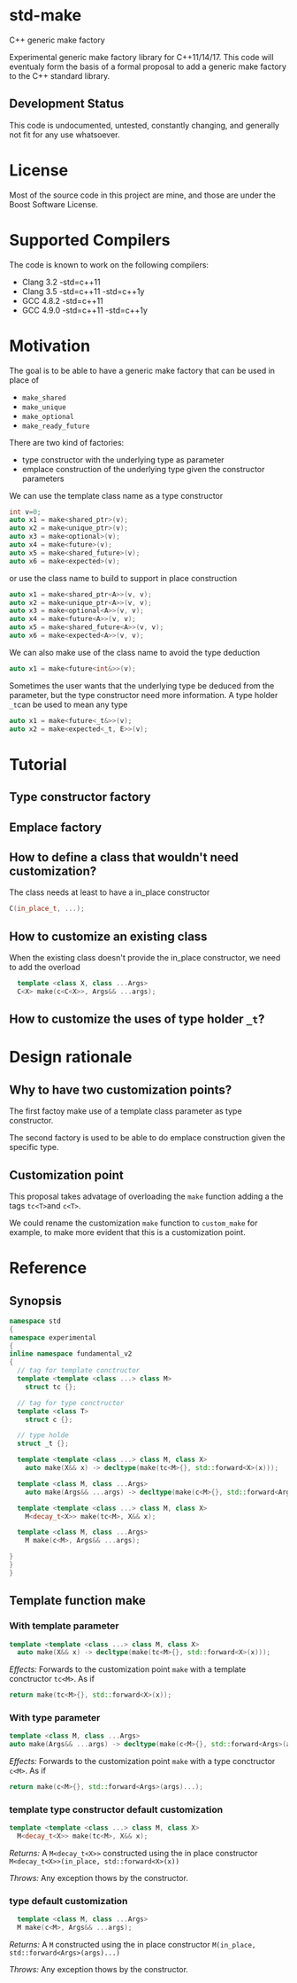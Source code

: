 std-make
========

C++ generic make factory 

Experimental generic make factory library for C++11/14/17. This code will eventualy form the basis of a formal proposal to add a generic make factory to the C++ standard library.

## Development Status

This code is undocumented, untested, constantly changing, and generally not fit for any use whatsoever.


# License

Most of the source code in this project are mine, and those are under the Boost Software License.

# Supported Compilers

The code is known to work on the following compilers:

* Clang 3.2 -std=c++11 
* Clang 3.5 -std=c++11 -std=c++1y
* GCC 4.8.2 -std=c++11
* GCC 4.9.0 -std=c++11 -std=c++1y

# Motivation

The goal is to be able to have a generic make factory that can be used in place of 
* ```make_shared``` 
* ```make_unique```
* ```make_optional```
* ```make_ready_future```

There are two kind of factories: 
* type constructor with the underlying type as parameter
* emplace construction of the underlying type given the constructor parameters

We can use the template class name as a type constructor

```c++
int v=0;
auto x1 = make<shared_ptr>(v);
auto x2 = make<unique_ptr>(v);
auto x3 = make<optional>(v);
auto x4 = make<future>(v);
auto x5 = make<shared_future>(v);
auto x6 = make<expected>(v);
```

or use the class name to build to support in place construction

```c++
auto x1 = make<shared_ptr<A>>(v, v);
auto x2 = make<unique_ptr<A>>(v, v);
auto x3 = make<optional<A>>(v, v);
auto x4 = make<future<A>>(v, v);
auto x5 = make<shared_future<A>>(v, v);
auto x6 = make<expected<A>>(v, v);
```

We can also make use of the class name to avoid the type deduction

```c++
auto x1 = make<future<int&>>(v);
```

Sometimes the user wants that the underlying type be deduced from the parameter, but the type constructor need more information. A type  holder ```_t```can be used to mean any type

```c++
auto x1 = make<future<_t&>>(v);
auto x2 = make<expected<_t, E>>(v);
```

# Tutorial

## Type constructor factory

## Emplace factory

## How to define a class that wouldn't need customization? 

The class needs at least to have a in_place constructor

```c++
C(in_place_t, ...);
```

## How to customize an existing class

When the existing class doesn't provide the in_place constructor, we need to add the overload


```c++
  template <class X, class ...Args>
  C<X> make(c<C<X>>, Args&& ...args);
```

## How to customize the uses of type holder `_t`?

# Design rationale

## Why to have two customization points?

The first factoy make use of a template class parameter as type constructor. 

The second factory is used to be able to do emplace construction given the specific type.

## Customization point

This proposal takes advatage of overloading the `make` function adding a the tags `tc<T>`and `c<T>`.

We could rename the customization `make` function to `custom_make` for example, to make more evident that this is a customization point.


# Reference

## Synopsis 

```c++
namespace std
{
namespace experimental
{
inline namespace fundamental_v2
{
  // tag for template conctructor
  template <template <class ...> class M>
    struct tc {};

  // tag for type conctructor
  template <class T>
    struct c {};

  // type holde
  struct _t {};

  template <template <class ...> class M, class X>
    auto make(X&& x) -> decltype(make(tc<M>{}, std::forward<X>(x)));

  template <class M, class ...Args>
    auto make(Args&& ...args) -> decltype(make(c<M>{}, std::forward<Args>(args)...));

  template <template <class ...> class M, class X>
    M<decay_t<X>> make(tc<M>, X&& x);

  template <class M, class ...Args>
    M make(c<M>, Args&& ...args);

}
}
}

```

## Template function make 

### With template parameter

```c++
template <template <class ...> class M, class X>
  auto make(X&& x) -> decltype(make(tc<M>{}, std::forward<X>(x)));
```

*Effects:* Forwards to the customization point `make` with a template conctructor `tc<M>`. As if

```c++
return make(tc<M>{}, std::forward<X>(x));
```

### With type parameter

```c++
template <class M, class ...Args>
auto make(Args&& ...args) -> decltype(make(c<M>{}, std::forward<Args>(args)...));
```

*Effects:* Forwards to the customization point `make` with a type conctructor `c<M>`. As if

```c++
return make(c<M>{}, std::forward<Args>(args)...);
```

### template type constructor default customization


```c++
template <template <class ...> class M, class X>
  M<decay_t<X>> make(tc<M>, X&& x);
```

*Returns:* A `M<decay_t<X>>` constructed using the in place constructor `M<decay_t<X>>(in_place, std::forward<X>(x))`

*Throws:* Any exception thows by the constructor.

### type default customization


```c++
  template <class M, class ...Args>
  M make(c<M>, Args&& ...args);
```

*Returns:* A `M` constructed using the in place constructor `M(in_place, std::forward<Args>(args)...)`

*Throws:* Any exception thows by the constructor.
